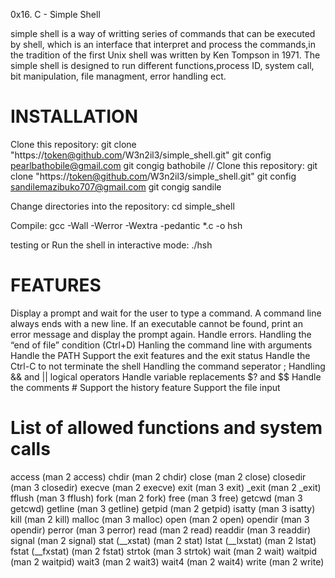 0x16. C - Simple Shell

simple shell is a way of writting series of commands that can be executed by shell, which is an interface that interpret and process the commands,in the tradition of the first Unix shell was written by Ken Tompson in 1971. The simple shell is designed to run different functions,process ID, system call, bit manipulation, file managment, error handling ect.

INSTALLATION 
============

Clone this repository: git clone "https://token@github.com/W3n2il3/simple_shell.git"
git config pearlbathobile@gmail.com
git congig bathobile 
//
Clone this repository: git clone "https://token@github.com/W3n2il3/simple_shell.git"
git config sandilemazibuko707@gmail.com
git congig sandile 

Change directories into the repository: cd simple_shell

Compile: gcc -Wall -Werror -Wextra -pedantic *.c -o hsh

testing or Run the shell in interactive mode: ./hsh


FEATURES
========

Display a prompt and wait for the user to type a command. A command line always ends with a new line.
If an executable cannot be found, print an error message and display the prompt again.
Handle errors.
Handling the “end of file” condition (Ctrl+D)
Hanling the command line with arguments
Handle the PATH
Support the exit features and the exit status
Handle the Ctrl-C to not terminate the shell
Handling the command seperator ;
Handling && and || logical operators
Handle variable replacements $? and $$
Handle the comments #
Support the history feature
Support the file input

List of allowed functions and system calls
==========================================

access (man 2 access)
chdir (man 2 chdir)
close (man 2 close)
closedir (man 3 closedir)
execve (man 2 execve)
exit (man 3 exit)
_exit (man 2 _exit)
fflush (man 3 fflush)
fork (man 2 fork)
free (man 3 free)
getcwd (man 3 getcwd)
getline (man 3 getline)
getpid (man 2 getpid)
isatty (man 3 isatty)
kill (man 2 kill)
malloc (man 3 malloc)
open (man 2 open)
opendir (man 3 opendir)
perror (man 3 perror)
read (man 2 read)
readdir (man 3 readdir)
signal (man 2 signal)
stat (__xstat) (man 2 stat)
lstat (__lxstat) (man 2 lstat)
fstat (__fxstat) (man 2 fstat)
strtok (man 3 strtok)
wait (man 2 wait)
waitpid (man 2 waitpid)
wait3 (man 2 wait3)
wait4 (man 2 wait4)
write (man 2 write)
